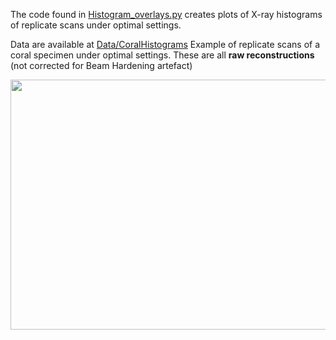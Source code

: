 The code found in [Histogram_overlays.py](https://github.com/LeoBertiniNHM/CoralMethodsPaper/blob/main/HistogramsReplicateScans/Histogram_overlays.py)
creates plots of X-ray histograms of replicate scans under optimal settings.

Data are available at [Data/CoralHistograms](https://github.com/LeoBertiniNHM/CoralMethodsPaper/blob/main/Data/CoralHistograms)
Example of replicate scans of a coral specimen under optimal settings. These are all **raw reconstructions** (not corrected for Beam Hardening artefact)

<p align="center">
  <img src="https://github.com/LeoBertiniNHM/CoralMethodsPaper/blob/main/HistogramsReplicateScans/Histograms_Colony_1981.png" height="400" width="800" >
</p>

